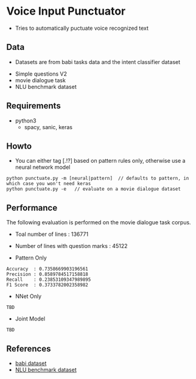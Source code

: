 # Voice Input Punctuator

+ Tries to automatically puctuate voice recognized text

## Data

+ Datasets are from babi tasks data and the intent classifier dataset
 - Simple questions V2
 - movie dialogue task
 - NLU benchmark dataset

## Requirements

+ python3
  + spacy, sanic, keras

## Howto

+ You can either tag [.!?] based on pattern rules only, otherwise use a neural network model

```
python punctuate.py -m [neural|pattern]  // defaults to pattern, in which case you won't need keras
python punctuate.py -e   // evaluate on a movie dialogue dataset
```

## Performance

The following evaluation is performed on the movie dialogue task corpus.

+ Toal number of lines : 136771
+ Number of lines with question marks : 45122

+ Pattern Only

```
Accuracy  : 0.7358669903196561
Precision : 0.8589784517158818
Recall    : 0.23853109347989895
F1 Score  : 0.3733782002358982
```

+ NNet Only

```
TBD
```

+ Joint Model

```
TBD
```

## References

+ [babi dataset](https://research.fb.com/downloads/babi/)
+ [NLU benchmark dataset](https://github.com/snipsco/nlu-benchmark/tree/master/2017-06-custom-intent-engines)
